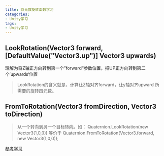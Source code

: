 ```yaml
---
title: 四元数旋转函数学习
categories:
- Unity学习
tags: 
- Unity学习
---
```


## LookRotation(Vector3 forward, [DefaultValue("Vector3.up")] Vector3 upwards)

理解为将Z轴正方向转到第一个”forward“参数位置，把UP正方向转到第二个’upwards‘位置

> LookRotation的含义就是，计算让Z轴对齐forward，让y轴对齐upward 所需要的旋转四元数。

## FromToRotation(Vector3 fromDirection, Vector3 toDirection)

> 从一个转向到另一个目标转向。如：
> Quaternion.LookRotation(new Vector3(1,0,0)) 等价于 Quaternion.FromToRotation(Vector3.forward, new Vector3(1,0,0));


[参考学习](https://blog.csdn.net/narutojzm1/article/details/51276433)